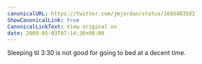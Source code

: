 ```yaml
---
canonicalURL: https://twitter.com/jmjordan/status/1685403582
ShowCanonicalLink: true
CanonicalLinkText: View original on
date: 2009-05-03T07:14:30+00:00
---
```

Sleeping til 3:30 is not good for going to bed at a decent time.